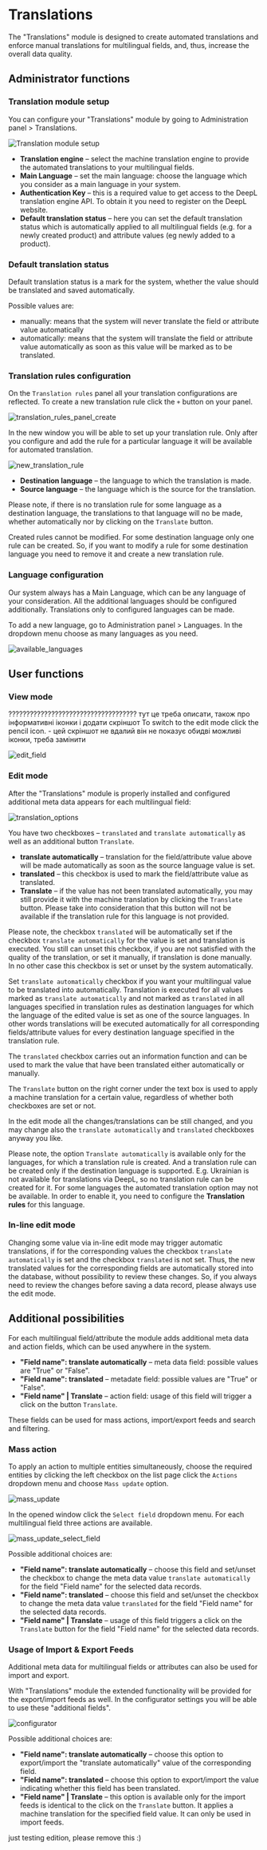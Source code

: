 # Translations

The "Translations" module is designed to create automated translations and enforce manual translations for multilingual fields, and, thus, increase the overall data quality. 

## Administrator functions

### Translation module setup

You can configure your "Translations" module by going to Administration panel > Translations.

![Translation module setup](_assets/translation/translation_module_setup.png) 

- **Translation engine** – select the machine translation engine to provide the automated translations to your multilingual fields.
- **Main Language** – set the main language: choose the language which you consider as a main language in your system.
- **Authentication Key** – this is a required value to get access to the DeepL translation engine API. To obtain it you need to register on the DeepL website.
- **Default translation status** – here you can set the default translation status which is automatically applied to all multilingual fields (e.g. for a newly created product) and attribute values (eg newly added to a product).

### Default translation status

Default translation status is a mark for the system, whether the value should be translated and saved automatically.

Possible values are:
- manually: means that the system will never translate the field or attribute value automatically
- automatically: means that the system will translate the field or attribute value automatically as soon as this value will be marked as to be translated.

### Translation rules configuration

On the `Translation rules` panel all your translation configurations are reflected. To create a new translation rule click the `+` button on your panel.

![translation_rules_panel_create](_assets/translation/translation_rules_panel_create.png)  
 
In the new window you will be able to set up your translation rule. Only after you configure and add the rule for a particular language it will be available for automated translation.

![new_translation_rule](_assets/translation/new_translation_rule.png)  

- **Destination language** – the language to which the translation is made.
- **Source language** – the language which is the source for the translation.

Please note, if there is no translation rule for some language as a destination language, the translations to that language will no be made, whether automatically nor by clicking on the `Translate` button.

Created rules cannot be modified. For some destination language only one rule can be created. So, if you want to modify a rule for some destination language you need to remove it and create a new translation rule.

### Language configuration

Our system always has a Main Language, which can be any language of your consideration. All the additional languages should be configured additionally. Translations only to configured languages can be made.

To add a new language, go to Administration panel > Languages. In the dropdown menu choose as many languages as you need.

![available_languages](_assets/translation/available_languages.png) 

## User functions

### View mode

???????????????????????????????????? тут це треба описати, також про інформативні іконки і додати скріншот
To switch to the edit mode click the pencil icon. - цей скріншот не вдалий він не показує обидві можливі іконки, треба замінити

![edit_field](_assets/translation/edit_field.png)  

### Edit mode

After the "Translations" module is properly installed and configured additional meta data appears for each multilingual field:

![translation_options](_assets/translation/translation_options.png) 

You have two checkboxes – `translated` and `translate automatically` as well as an additional button `Translate`.

- **translate automatically** – translation for the field/attribute value above will be made automatically as soon as the source language value is set.
- **translated** – this checkbox is used to mark the field/attribute value as translated.
- **Translate** – if the value has not been translated automatically, you may still provide it with the machine translation by clicking the `Translate` button. Please take into consideration that this button will not be available if the translation rule for this language is not provided.

Please note, the checkbox `translated` will be automatically set if the checkbox `translate automatically` for the value is set and translation is executed. 
You still can unset this checkbox, if you are not satisfied with the quality of the translation, or set it manually, if translation is done manually. In no other case this checkbox is set or unset by the system automatically.

Set `translate automatically` checkbox if you want your multilingual value to be translated into automatically. Translation is executed for all values marked as `translate automatically` and not marked as `translated` in all languages specified in translation rules as destination languages for which the language of the edited value is set as one of the source languages. In other words translations will be executed automatically for all corresponding fields/attribute values for every destination language specified in the translation rule. 

The `translated` checkbox carries out an information function and can be used to mark the value that have been translated either automatically or manually.

The `Translate` button on the right corner under the text box is used to apply a machine translation for a certain value, regardless of whether both checkboxes are set or not.

In the edit mode all the changes/translations can be still changed, and you may change also the `translate automatically` and `translated` checkboxes anyway you like.

Please note, the option `Translate automatically` is available only for the languages, for which a translation rule is created. And a translation rule can be created only if the destination language is supported. E.g. Ukrainian is not available for translations via DeepL, so no translation rule can be created for it.
For some languages the automated translation option may not be available. In order to enable it, you need to configure the **Translation rules** for this language.

### In-line edit mode

Changing some value via in-line edit mode may trigger automatic translations, if for the corresponding values the checkbox `translate automatically` is set and the checkbox `translated` is not set. Thus, the new translated values for the corresponding fields are automatically stored into the database, without possibility to review these changes. So, if you always need to review the changes before saving a data record, please always use the edit mode. 

## Additional possibilities

For each multilingual field/attribute the module adds additional meta data and action fields, which can be used anywhere in the system.
- **"Field name": translate automatically** – meta data field: possible values are "True" or "False".
- **"Field name": translated** – metadate field: possible values are "True" or "False".
- **"Field name" | Translate** – action field: usage of this field will trigger a click on the button `Translate`.

These fields can be used for mass actions, import/export feeds and search and filtering.

### Mass action

To apply an action to multiple entities simultaneously, choose the required entities by clicking the left checkbox on the list page click the `Actions` dropdown menu and choose `Mass update` option.

![mass_update](_assets/translation/mass_update.png)   

In the opened window click the `Select field` dropdown menu. For each multilingual field three actions are available.

<!-- скріншот завеликий, треба замінити -->

![mass_update_select_field](_assets/translation/mass_update_select_field.png)  

Possible additional choices are:
- **"Field name": translate automatically** – choose this field and set/unset the checkbox to change the meta data value `translate automatically` for the field "Field name" for the selected data records.
- **"Field name": translated** – choose this field and set/unset the checkbox to change the meta data value `translated` for the field "Field name" for the selected data records.
- **"Field name" | Translate** – usage of this field triggers a click on the `Translate` button for the field "Field name" for the selected data records.


### Usage of Import & Export Feeds

Additional meta data for multilingual fields or attributes can also be used for import and export.

With "Translations" module the extended functionality will be provided for the export/import feeds as well. In the configurator settings you will be able to use these "additional fields". 

<!-- скріншот завеликий, треба замінити -->

![configurator](_assets/translation/configurator.png) 

Possible additional choices are:

- **"Field name": translate automatically** – choose this option to export/import the "translate automatically" value of the corresponding field.
- **"Field name": translated** – choose this option to export/import the value indicating whether this field has been translated. 
- **"Field name" | Translate** – this option is available only for the import feeds is identical to the click on the `Translate` button. It applies a machine translation for the specified field value. It can only be used in import feeds.

just testing edition, please remove this :)
